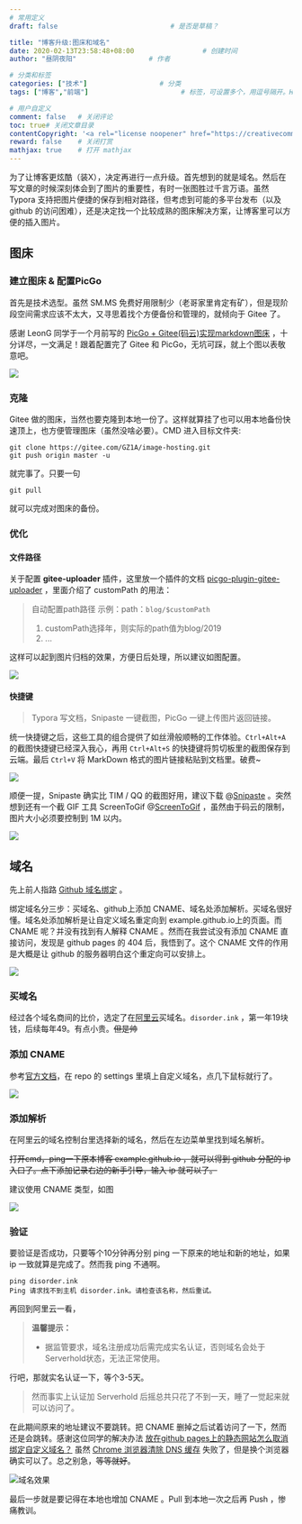 ```yaml
---
# 常用定义
draft: false	                		# 是否是草稿？

title: "博客升级:图床和域名"
date: 2020-02-13T23:58:48+08:00					# 创建时间
author: "昼阴夜阳"             		# 作者

# 分类和标签
categories: ["技术"]		            # 分类
tags: ["博客","前端"]  						# 标签，可设置多个，用逗号隔开。Hugo会自动生成标签的子URL

# 用户自定义
comment: false   # 关闭评论
toc: true# 关闭文章目录
contentCopyright: '<a rel="license noopener" href="https://creativecommons.org/licenses/by-nc-nd/4.0/" target="_blank">CC BY-NC-ND 4.0</a>'	#自定义文章的版权规则
reward: false	 # 关闭打赏
mathjax: true    # 打开 mathjax
---
```


为了让博客更炫酷（装X），决定再进行一点升级。首先想到的就是域名。然后在写文章的时候深刻体会到了图片的重要性，有时一张图胜过千言万语。虽然 Typora 支持把图片便捷的保存到相对路径，但考虑到可能的多平台发布（以及 github 的访问困难），还是决定找一个比较成熟的图床解决方案，让博客里可以方便的插入图片。

 ## 图床

### 建立图床 & 配置PicGo

首先是技术选型。虽然 SM.MS 免费好用限制少（老哥家里肯定有矿），但是现阶段空间需求应该不太大，又寻思着找个方便备份和管理的，就倾向于 Gitee 了。

感谢 LeonG 同学于一个月前写的 [PicGo + Gitee(码云)实现markdown图床](https://blog.csdn.net/disilll/article/details/103962241) ，十分详尽，一文满足！跟着配置完了 Gitee 和 PicGo，无坑可踩，就上个图以表敬意吧。

![](https://gitee.com/GZ1A/image-hosting/raw/master/blog/2020/02/20200214063339.png)

### 克隆

Gitee 做的图床，当然也要克隆到本地一份了。这样就算挂了也可以用本地备份快速顶上，也方便管理图床（虽然没啥必要）。CMD 进入目标文件夹:

``` shell
git clone https://gitee.com/GZ1A/image-hosting.git
git push origin master -u
```

就完事了。只要一句

```shell
git pull
```

就可以完成对图床的备份。

### 优化

#### 文件路径

关于配置 **gitee-uploader** 插件，这里放一个插件的文档 [picgo-plugin-gitee-uploader](https://github.com/lizhuangs/picgo-plugin-gitee-uploader#readme) ，里面介绍了 customPath 的用法：

>自动配置path路径 示例：path：`blog/$customPath`
>
>1. customPath选择年，则实际的path值为blog/2019
>2. ...

这样可以起到图片归档的效果，方便日后处理，所以建议如图配置。

![](https://gitee.com/GZ1A/image-hosting/raw/master/blog/2020/02/20200214065424.png)

#### 快捷键

> Typora 写文档，Snipaste 一键截图，PicGo 一键上传图片返回链接。

统一快捷键之后，这些工具的组合提供了如丝滑般顺畅的工作体验。`Ctrl+Alt+A`  的截图快捷键已经深入我心，再用 `Ctrl+Alt+S` 的快捷键将剪切板里的截图保存到云端。最后 `Ctrl+V` 将 MarkDown 格式的图片链接粘贴到文档里。破费~

![](https://gitee.com/GZ1A/image-hosting/raw/master/blog/2020/02/20200214070516.png)

顺便一提，Snipaste 确实比 TIM / QQ 的截图好用，建议下载 @[Snipaste]( https://zh.snipaste.com/) 。突然想到还有一个截 GIF 工具 ScreenToGif @[ScreenToGif](https://www.screentogif.com/?l=z)  ，虽然由于码云的限制，图片大小必须要控制到 1M 以内。

![](https://gitee.com/GZ1A/image-hosting/raw/master/blog/2020/02/ETO.gif)

## 域名

先上前人指路 [Github 域名绑定](https://blog.csdn.net/yuan3065/article/details/51594454)  。

绑定域名分三步：买域名、github上添加 CNAME、域名处添加解析。买域名很好懂。域名处添加解析是让自定义域名重定向到 example.github.io上的页面。而 CNAME 呢？并没有找到有人解释 CNAME 。然而在我尝试没有添加 CNAME 直接访问，发现是 github pages 的 404 后，我悟到了。这个 CNAME 文件的作用是大概是让 github 的服务器明白这个重定向可以安排上。

![](https://gitee.com/GZ1A/image-hosting/raw/master/blog/2020/02/20200214185018.png)

### 买域名

经过各个域名商间的比价，选定了在[阿里云](https://www.aliyun.com/)买域名。`disorder.ink` ，第一年19块钱，后续每年49。有点小贵。~~但是帅~~ 

### 添加 CNAME

参考[官方文档](https://help.github.com/en/github/working-with-github-pages/managing-a-custom-domain-for-your-github-pages-site)，在 repo 的 settings 里填上自定义域名，点几下鼠标就行了。 

![](https://gitee.com/GZ1A/image-hosting/raw/master/blog/2020/02/20200214185412.png)

### 添加解析

在阿里云的域名控制台里选择新的域名，然后在左边菜单里找到域名解析。

~~打开cmd，ping一下原本博客 example.github.io ，就可以得到 github 分配的 ip 入口了。点下添加记录右边的新手引导，输入 ip 就可以了。~~

建议使用 CNAME 类型，如图

![](https://gitee.com/GZ1A/image-hosting/raw/master/blog/2020/02/20200214234143.png)

### 验证

要验证是否成功，只要等个10分钟再分别 ping 一下原来的地址和新的地址，如果 ip 一致就算是完成了。然而我 ping 不通啊。

```shell
ping disorder.ink
Ping 请求找不到主机 disorder.ink。请检查该名称，然后重试。
```

再回到阿里云一看，

>**温馨提示：**
>
>* 据监管要求，域名注册成功后需完成实名认证，否则域名会处于Serverhold状态，无法正常使用。

行吧，那就实名认证一下，等个3-5天。

> 然而事实上认证加 Serverhold 后摇总共只花了不到一天，睡了一觉起来就可以访问了。

在此期间原来的地址建议不要跳转。把 CNAME 删掉之后试着访问了一下，然而还是会跳转。感谢这位同学的解决办法 [放在github pages上的静态网站怎么取消绑定自定义域名？](https://www.cnblogs.com/MakeView660/p/9072971.html) 虽然 [Chrome 浏览器清除 DNS 缓存](https://www.runoob.com/w3cnote/chrome-clear-dns-cache.html) 失败了，但是换个浏览器确实可以了。总之别急，~~等等就好~~。

![域名效果](https://gitee.com/GZ1A/image-hosting/raw/master/blog/2020/02/20200214190340.png)

最后一步就是要记得在本地也增加 CNAME 。Pull 到本地一次之后再 Push ，惨痛教训。



